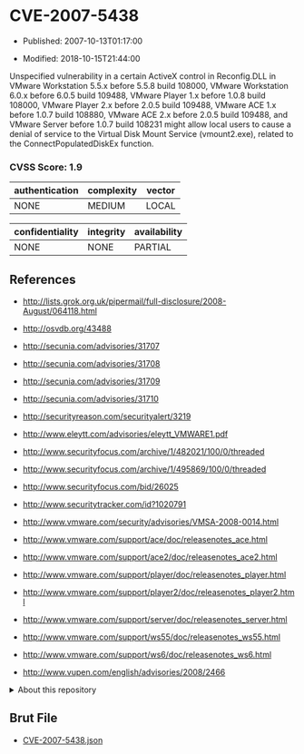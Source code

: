 # CVE-2007-5438

- Published: 2007-10-13T01:17:00

- Modified: 2018-10-15T21:44:00

Unspecified vulnerability in a certain ActiveX control in Reconfig.DLL in VMware Workstation 5.5.x before 5.5.8 build 108000, VMware Workstation 6.0.x before 6.0.5 build 109488, VMware Player 1.x before 1.0.8 build 108000, VMware Player 2.x before 2.0.5 build 109488, VMware ACE 1.x before 1.0.7 build 108880, VMware ACE 2.x before 2.0.5 build 109488, and VMware Server before 1.0.7 build 108231 might allow local users to cause a denial of service to the Virtual Disk Mount Service (vmount2.exe), related to the ConnectPopulatedDiskEx function.

### CVSS Score: **1.9**

| authentication | complexity | vector |
| --- | --- | --- |
| NONE | MEDIUM | LOCAL |

| confidentiality | integrity | availability |
| --- | --- | --- |
| NONE | NONE | PARTIAL |

## References

* http://lists.grok.org.uk/pipermail/full-disclosure/2008-August/064118.html

* http://osvdb.org/43488

* http://secunia.com/advisories/31707

* http://secunia.com/advisories/31708

* http://secunia.com/advisories/31709

* http://secunia.com/advisories/31710

* http://securityreason.com/securityalert/3219

* http://www.eleytt.com/advisories/eleytt_VMWARE1.pdf

* http://www.securityfocus.com/archive/1/482021/100/0/threaded

* http://www.securityfocus.com/archive/1/495869/100/0/threaded

* http://www.securityfocus.com/bid/26025

* http://www.securitytracker.com/id?1020791

* http://www.vmware.com/security/advisories/VMSA-2008-0014.html

* http://www.vmware.com/support/ace/doc/releasenotes_ace.html

* http://www.vmware.com/support/ace2/doc/releasenotes_ace2.html

* http://www.vmware.com/support/player/doc/releasenotes_player.html

* http://www.vmware.com/support/player2/doc/releasenotes_player2.html

* http://www.vmware.com/support/server/doc/releasenotes_server.html

* http://www.vmware.com/support/ws55/doc/releasenotes_ws55.html

* http://www.vmware.com/support/ws6/doc/releasenotes_ws6.html

* http://www.vupen.com/english/advisories/2008/2466

<details>
<summary>About this repository</summary> 

  This repository is part of the project [Live Hack CVE](https://github.com/Live-Hack-CVE). Main website can be found [www.live-hack.org](https://www.live-hack.org) 
  
  Made by [Sn0wAlice](https://github.com/Sn0wAlice) for the people that care about security and need to have a feed of the latest CVEs. Hope you enjoy it, don't forget to star the repo and follow me on [Twitter](https://twitter.com/Sn0wAlice) and [Github](https://github.com/Sn0wAlice). And that is my [personnal website](https://www.alice-snow.me/)

  - [Home Page](https://github.com/Live-Hack-CVE)
  - [Framework](https://github.com/Live-Hack-CVE/cve-framework)
  - [CVE database](https://github.com/Live-Hack-CVE/full_database)
  - [Changelog](https://github.com/Live-Hack-CVE/Changelog)
</details>

## Brut File

* [CVE-2007-5438.json](https://raw.githubusercontent.com/Live-Hack-CVE/full_database/main/cves/2007/CVE-2007-5438.json)


